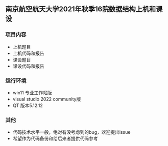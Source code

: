 ## 南京航空航天大学2021年秋季16院数据结构上机和课设


### 项目内容

- 上机题目
- 上机代码和报告
- 课设题目
- 课设代码和报告

### 运行环境

- win11 专业工作站版
- visual studio 2022 community版
- QT 版本5.12.12

### 其他

- 代码技术水平一般，绝对有没考虑到的bug，欢迎提出issue
- 希望作为代码备份和给后来者提供代码参考

